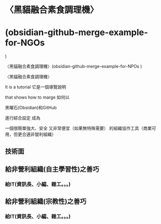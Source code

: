 # 〈黑貓融合素食調理機〉
# (obsidian-github-merge-example-for-NGOs 
)

〈黑貓融合素食調理機〉(obsidian-github-merge-example-for-NPOs
)

〈黑貓融合素食調理機〉

It is a tutorial 
它是一個導覽說明

that shows how to marge 
如何以

黑曜石(Obsidian)和GitHub

進行綜合設定
成為

一個很簡單強大、安全
又非常便宜（如果無特殊需要）
的組織協作工具（商業可用，但更合適非營利組織）

## 技術面


## 給非營利組織(自主學習性)之善巧

  ### 給IT(資訊長、小編、雜工。。。)


## 給非營利組織(宗教性)之善巧

  ### 給IT(資訊長、小編、雜工。。。)

  
